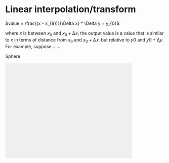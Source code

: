 # Linear interpolation/transform

$value = \frac{(x - x_{8})}{\Delta x} * \Delta y + y_{0}$

where $x$ is between $x_{0}$ and $x_{0} + ∆𝑥$, the output value is a value that
is similar to $x$ in terms of distance from $x_{0}$ and $x_{0} + ∆𝑥$, but relative to
$y0$ and $y0 + ∆𝑦$. For example, suppose........

Sphere:

<div id="sphereScene">
	<lume-scene id="scene" webgl>
    <lume-ambient-light color="white" intensity="0.6"></lume-ambient-light>
    <lume-point-light align-point="0.5 0.5 0.5" color="skyblue" intensity="0.6" position="500 -300 500"></lume-point-light>
    <lume-point-light align-point="0.5 0.5 0.5" color="pink" intensity="0.6" position="-500 300 -500"></lume-point-light>
		<lume-sphere align-point="0.5 0.5 0.5" mount-point="0.5 0.5 0.5" size="200 200 200" color="white"></lume-sphere>
	</lume-scene>
  <link rel="stylesheet", href="for some reason this dummy link tag causes the next style tag not to be deleted. TODO fix Docsify parsing bug." />
  <style>
    #sphereScene {
      width: 400px; height: 300px;
      background: #efefef;
    }
  </style>
</div>
